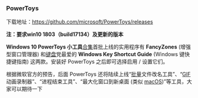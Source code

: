### PowerToys

下载地址：https://github.com/microsoft/PowerToys/releases

**注：要求win10 1803（build17134）及更新的版本**

**Windows 10 PowerToys 小工具**[合集](https://www.iplaysoft.com/tag/%E5%90%88%E9%9B%86)首批上线的实用程序有 **FancyZones** (增强型窗口管理器) 和[键盘](https://www.iplaysoft.com/tag/%E9%94%AE%E7%9B%98)党最爱的 **Windows Key Shortcut Guide** (Windows 键快捷键指南) 这两款。安装好 PowerToys 之后即可选择启用 / 设置它们。

根据微软官方的预告，后面 PowerToys 还将陆续上线“[批量](https://www.iplaysoft.com/tag/%E6%89%B9%E9%87%8F)文件改名工具”、“[GIF](https://www.iplaysoft.com/tag/gif) 动画录制器”、“进程结束工具”、“最大化窗口到新桌面 (类似 [macOS](https://www.iplaysoft.com/os/mac-platform))”等工具，大家可以期待一下

